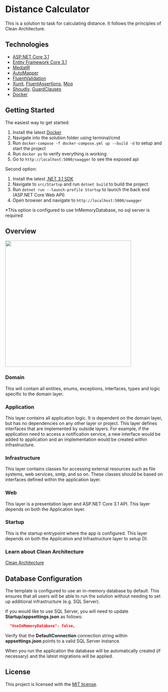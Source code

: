 # Distance Calculator

This is a solution to task for calculating distance. It follows the principles of Clean Architecture.


## Technologies

* [ASP.NET Core 3.1](https://docs.microsoft.com/en-us/aspnet/core/introduction-to-aspnet-core?view=aspnetcore-6.0)
* [Entity Framework Core 3.1](https://docs.microsoft.com/en-us/ef/core/)
* [MediatR](https://github.com/jbogard/MediatR)
* [AutoMapper](https://automapper.org/)
* [FluentValidation](https://fluentvalidation.net/)
* [Xunit](https://xunit.net/), [FluentAssertions](https://fluentassertions.com/), [Moq](https://github.com/moq)
* [Shoudly](https://github.com/shouldly/shouldly), [GuardClauses](https://github.com/ardalis/GuardClauses)
* [Docker](https://www.docker.com/)

## Getting Started

The easiest way to get started:

1. Install the latest [Docker](https://docs.docker.com/get-docker/)
2. Navigate into the solution folder using terminal/cmd
3. Run `docker-compose -f docker-compose.yml up --build -d` to setup and start the project
4. Run `docker ps` to verify everything is working
5. Go to `http://localhost:5000/swagger` to see the exposed api

Second option:
1. Install the latest [.NET 3.1 SDK](https://dotnet.microsoft.com/download/dotnet/3.1)
3. Navigate to `src/Startup` and run `dotnet build` to build the project
4. Run `dotnet run --launch-profile Startup` to launch the back end (ASP.NET Core Web API)
5. Open browser and navigate to `http://localhost:5000/swagger`

*This option is configured to use InMemoryDatabase, no sql server is required


## Overview

<img src="https://user-images.githubusercontent.com/10745635/142755772-d90b2d60-29f6-46f1-a756-d974d9ea255e.png" width="400">

### Domain

This will contain all entities, enums, exceptions, interfaces, types and logic specific to the domain layer.

### Application

This layer contains all application logic. It is dependent on the domain layer, but has no dependencies on any other layer or project. This layer defines interfaces that are implemented by outside layers. For example, if the application need to access a notification service, a new interface would be added to application and an implementation would be created within infrastructure.

### Infrastructure

This layer contains classes for accessing external resources such as file systems, web services, smtp, and so on. These classes should be based on interfaces defined within the application layer.

### Web

This layer is a presentation layer and ASP.NET Core 3.1 API. This layer depends on both the Application layer.

### Startup

This is the startup entrypoint where the app is configured. This layer depends on both the Application and Infrastructure layer to setup DI.

### Learn about Clean Architecture

[Clean Architecture](https://blog.cleancoder.com/uncle-bob/2012/08/13/the-clean-architecture.html)

## Database Configuration

The template is configured to use an in-memory database by default. This ensures that all users will be able to run the solution without needing to set up additional infrastructure (e.g. SQL Server).

If you would like to use SQL Server, you will need to update **Startup/appsettings.json** as follows:

```json
  "UseInMemoryDatabase": false,
```

Verify that the **DefaultConnection** connection string within **appsettings.json** points to a valid SQL Server instance. 

When you run the application the database will be automatically created (if necessary) and the latest migrations will be applied.

## License

This project is licensed with the [MIT license](LICENSE).
